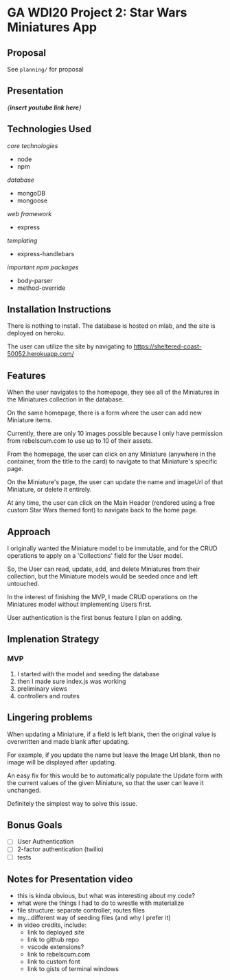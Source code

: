 # GA WDI20 Project 2: Star Wars Miniatures App

## Proposal

See `planning/` for proposal

## Presentation

_{**insert youtube link here**}_

## Technologies Used

_core technologies_
- node
- npm

_database_
- mongoDB
- mongoose

_web framework_
- express

_templating_
- express-handlebars

_important npm packages_
- body-parser
- method-override

## Installation Instructions

There is nothing to install. The database is hosted on mlab, and the site is deployed on heroku.

The user can utilize the site by navigating to <https://sheltered-coast-50052.herokuapp.com/>

## Features

When the user navigates to the homepage, they see all of the Miniatures in the Miniatures collection in the database.

On the same homepage, there is a form where the user can add new Miniature items.

Currently, there are only 10 images possible because I only have permission from rebelscum.com to use up to 10 of their assets.

From the homepage, the user can click on any Miniature (anywhere in the container, from the title to the card) to navigate to that Miniature's specific page.

On the Miniature's page, the user can update the name and imageUrl of that Miniature, or delete it entirely.

At any time, the user can click on the Main Header (rendered using a free custom Star Wars themed font) to navigate back to the home page.

## Approach

I originally wanted the Miniature model to be immutable, and for the CRUD operations to apply on a 'Collections' field for the User model.

So, the User can read, update, add, and delete Miniatures from their collection, but the Miniature models would be seeded once and left untouched.

In the interest of finishing the MVP, I made CRUD operations on the Miniatures model without implementing Users first.

User authentication is the first bonus feature I plan on adding.

## Implenation Strategy

### MVP

1. I started with the model and seeding the database
2. then I made sure index.js was working
3. preliminary views
4. controllers and routes

## Lingering problems

When updating a Miniature, if a field is left blank, then the original value is overwritten and made blank after updating.

For example, if you update the name but leave the Image Url blank, then no image will be displayed after updating.

An easy fix for this would be to automatically populate the Update form with the current values of the given Miniature, so that the user can leave it unchanged.

Definitely the simplest way to solve this issue.

## Bonus Goals

- [ ] User Authentication
- [ ] 2-factor authentication (twilio)
- [ ] tests

## Notes for Presentation video

- this is kinda obvious, but what was interesting about my code?
- what were the things I had to do to wrestle with materialize
- file structure: separate controller, routes files
- my...different way of seeding files (and why I prefer it)
- in video credits, include:
  - link to deployed site
  - link to github repo
  - vscode extensions?
  - link to rebelscum.com
  - link to custom font
  - link to gists of terminal windows
